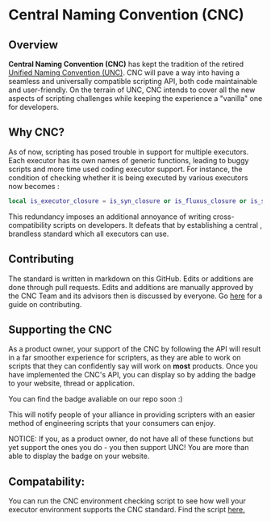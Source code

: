 # Central Naming Convention (CNC)

## Overview

**Central Naming Convention (CNC)** has kept the tradition of the retired [Unified Naming Convention (UNC)](https://github.com/UnifiedNamingConvention/). CNC will pave a way into having a seamless and universally compatible scripting API, both code maintainable and user-friendly. On the terrain of UNC, CNC intends to cover all the new aspects of scripting challenges while keeping the experience a "vanilla" one for developers.

## Why CNC?

As of now, scripting has posed trouble in support for multiple executors. Each executor has its own names of generic functions, leading to buggy scripts and more time used coding executor support. For instance, the condition of checking whether it is being executed by various executors now becomes : 

```lua
local is_executor_closure = is_syn_closure or is_fluxus_closure or is_sentinel_closure or is_krnl_closure or is_proto_closure or is_calamari_closure or is_electron_closure or is_elysian_closure
```

This redundancy imposes an additional annoyance of writing cross-compatibility scripts on developers. It defeats that by establishing a central , brandless standard which all executors can use.

## Contributing
The standard is written in markdown on this GitHub. Edits or additions are done through pull requests. Edits and additions are manually approved by the CNC Team and its advisors then is discussed by everyone. Go [here](CONTRIBUTING.md) for a guide on contributing.

## Supporting the CNC
As a product owner, your support of the CNC by following the API will result in a far smoother experience for scripters, as they are able to work on scripts that they can confidently say will work on **most** products. Once you have implemented the CNC's API, you can display so by adding the badge to your website, thread or application.

You can find the badge avaliable on our repo soon :)

This will notify people of your alliance in providing scripters with an easier method of engineering scripts that your consumers can enjoy.

NOTICE: If you, as a product owner, do not have all of these functions but yet support the ones you do - you then support UNC! You are more than able to display the badge on your website.

## Compatability:
You can run the CNC environment checking script to see how well your executor environment supports the CNC standard. Find the script [here.](CNCTest.lua)
